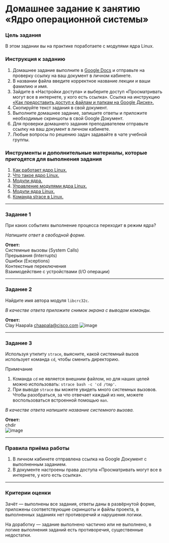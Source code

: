 # Домашнее задание к занятию «Ядро операционной системы»

### Цель задания

В этом задании вы на практике поработаете с модулями ядра Linux.



### Инструкция к заданию

1. Домашнее задание выполните в [Google Docs](https://docs.google.com/) и отправьте на проверку ссылку на ваш документ в личном кабинете.
2. В названии файла введите корректное название лекции и ваши фамилию и имя.
3. Зайдите в «Настройки доступа» и выберите доступ «Просматривать могут все в интернете, у кого есть ссылка».
   Ссылка на инструкцию [«Как предоставить доступ к файлам и папкам на Google Диске».](https://support.google.com/docs/answer/2494822?hl=ru&co=GENIE.Platform%3DDesktop)
4. Скопируйте текст задания в свой документ.
5. Выполните домашнее задание, запишите ответы и приложите необходимые скриншоты в свой Google Документ.
6. Для проверки домашнего задания преподавателем отправьте ссылку на ваш документ в личном кабинете.
7. Любые вопросы по решению задач задавайте в чате учебной группы.


### Инструменты и дополнительные материалы, которые пригодятся для выполнения задания

1. [Как работает ядро Linux.](https://linuxthebest.net/kak-rabotaet-yadro-linux-ob%D1%8Ayasnenye-anatomyy-yadra-linux/)
2. [Что такое ядро Linux.](https://losst.pro/chto-takoe-yadro-linux)
3. [Модули ядра.](https://help.ubuntu.ru/wiki/%D0%BC%D0%BE%D0%B4%D1%83%D0%BB%D0%B8_%D1%8F%D0%B4%D1%80%D0%B0)
4. [Управление модулями ядра Linux.](https://andreyex.ru/linux/upravlenie-modulyami-yadra-linux/)
5. [Модули ядра Linux.](https://hackware.ru/?p=12514)
6. [Команда strace в Linux.](https://losst.pro/komanda-strace-v-linux)

---

### Задание 1

При каких событиях выполнение процесса переходит в режим ядра?

*Напишите ответ в свободной форме.*

**Ответ:**  
Системные вызовы (System Calls)  
Прерывания (Interrupts)  
Ошибки (Exceptions)  
Контекстные переключения  
Взаимодействие с устройствами (I/O операции)  

---

### Задание 2

Найдите имя автора модуля `libcrc32c`.

*В качестве ответа приложите снимок экрана с выводом команды.*

**Ответ:**  
Clay Haapala <chaapala@cisco.com> 
![image](https://github.com/user-attachments/assets/0e2cb3e9-7bcb-4fc4-b3ea-b9a3558522ce)  

---

### Задание 3

Используя утилиту `strace`, выясните, какой системный вызов использует команда `cd`, чтобы сменить директорию.

Примечание

 1. Команда `cd` не является внешним файлом, но для наших целей можно использовать: `strace bash -c 'cd /tmp'`.
 2. При выводе `strace` вы можете увидеть много системных вызовов. Чтобы разобраться, за что отвечает каждый из них, можете воспользоваться встроенной помощью `man`.

*В качестве ответа напишите название системного вызова.*

**Ответ:**  
chdir  
![image](https://github.com/user-attachments/assets/5e9601ae-52f7-4f3b-a206-55b4397ac1f8)  




---

### Правила приёма работы

1. В личном кабинете отправлена ссылка на Google Документ с выполненным заданием.  
2. В документе настроены права доступа «Просматривать могут все в интернете, у кого есть ссылка».

------

### Критерии оценки

Зачёт — выполнены все задания, ответы даны в развёрнутой форме, приложены соответствующие скриншоты и файлы проекта, в выполненных заданиях нет противоречий и нарушения логики.

На доработку — задание выполнено частично или не выполнено, в логике выполнения заданий есть противоречия, существенные недостатки.
